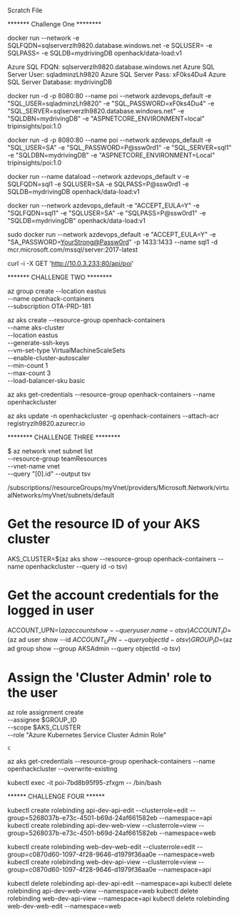 Scratch File

******* Challenge One ********

docker run --network <networkname> -e SQLFQDN=sqlserverzlh9820.database.windows.net -e SQLUSER=<db-user> -e SQLPASS=<password> -e SQLDB=mydrivingDB openhack/data-load:v1

Azure SQL FDQN: sqlserverzlh9820.database.windows.net
Azure SQL Server User: sqladminzLh9820
Azure SQL Server Pass: xF0ks4Du4
Azure SQL Server Database: mydrivingDB

docker run -d -p 8080:80 --name poi --network azdevops_default -e "SQL_USER=sqladminzLh9820" -e "SQL_PASSWORD=xF0ks4Du4" -e "SQL_SERVER=sqlserverzlh9820.database.windows.net" -e "SQLDBN=mydrivingDB" -e "ASPNETCORE_ENVIRONMENT=local" tripinsights/poi:1.0



docker run -d -p 8080:80 --name poi --network azdevops_default -e "SQL_USER=SA" -e "SQL_PASSWORD=P@ssw0rd1" -e "SQL_SERVER=sql1" -e "SQLDBN=mydrivingDB" -e "ASPNETCORE_ENVIRONMENT=Local" tripinsights/poi:1.0

docker run --name dataload --network azdevops_default v -e SQLFQDN=sql1 -e SQLUSER=SA -e SQLPASS=P@ssw0rd1 -e SQLDB=mydrivingDB openhack/data-load:v1

docker run --network azdevops_default -e "ACCEPT_EULA=Y" -e "SQLFQDN=sql1" -e "SQLUSER=SA" -e "SQLPASS=P@ssw0rd1" -e "SQLDB=mydrivingDB" openhack/data-load:v1
 
sudo docker run --network azdevops_default -e "ACCEPT_EULA=Y" -e "SA_PASSWORD=<YourStrong@Passw0rd>" -p 1433:1433 --name sql1 -d mcr.microsoft.com/mssql/server:2017-latest

curl -i -X GET 'http://10.0.3.233:80/api/poi' 


******* CHALLENGE TWO ********

az group create --location eastus \
        --name openhack-containers \
        --subscription OTA-PRD-181

az aks create --resource-group openhack-containers \
        --name aks-cluster \
        --location eastus \
        --generate-ssh-keys \
        --vm-set-type VirtualMachineScaleSets \
        --enable-cluster-autoscaler \
        --min-count 1 \
        --max-count 3 \
        --load-balancer-sku basic 

az aks get-credentials --resource-group openhack-containers --name openhackcluster       

az aks update -n openhackcluster -g openhack-containers --attach-acr registryzlh9820.azurecr.io

******** CHALLENGE THREE ********

 $ az network vnet subnet list \
    --resource-group teamResources \
    --vnet-name vnet \
    --query "[0].id" --output tsv

/subscriptions/<guid>/resourceGroups/myVnet/providers/Microsoft.Network/virtualNetworks/myVnet/subnets/default


# Get the resource ID of your AKS cluster
AKS_CLUSTER=$(az aks show --resource-group openhack-containers --name openhackcluster --query id -o tsv)

# Get the account credentials for the logged in user
ACCOUNT_UPN=$(az account show --query user.name -o tsv)
ACCOUNT_ID=$(az ad user show --id $ACCOUNT_UPN --query objectId -o tsv)
GROUP_ID=$(az ad group show --group AKSAdmin --query objectId -o tsv)

# Assign the 'Cluster Admin' role to the user
az role assignment create \
    --assignee $GROUP_ID \
    --scope $AKS_CLUSTER \
    --role "Azure Kubernetes Service Cluster Admin Role"

    c

az aks get-credentials --resource-group openhack-containers --name openhackcluster --overwrite-existing

kubectl exec -it poi-7bd8b95f95-zfxgm -- /bin/bash

****** CHALLENGE FOUR ******

kubectl create rolebinding api-dev-api-edit --clusterrole=edit --group=5268037b-e73c-4501-b69d-24af661582eb --namespace=api
kubectl create rolebinding api-dev-web-view --clusterrole=view --group=5268037b-e73c-4501-b69d-24af661582eb --namespace=web

kubectl create rolebinding web-dev-web-edit --clusterrole=edit --group=c0870d60-1097-4f28-9646-d1979f36aa0e --namespace=web
kubectl create rolebinding web-dev-api-view --clusterrole=view --group=c0870d60-1097-4f28-9646-d1979f36aa0e --namespace=api

kubectl delete rolebinding api-dev-api-edit --namespace=api
kubectl delete rolebinding api-dev-web-view --namespace=web
kubectl delete rolebinding web-dev-api-view --namespace=api
kubectl delete rolebinding web-dev-web-edit --namespace=web